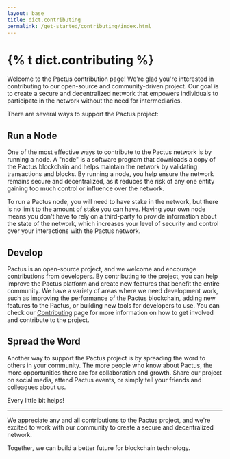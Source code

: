 ```yaml
---
layout: base
title: dict.contributing
permalink: /get-started/contributing/index.html
---
```


# {% t dict.contributing %}

Welcome to the Pactus contribution page!
We're glad you're interested in contributing to our open-source and community-driven project.
Our goal is to create a secure and decentralized network that empowers individuals to participate in the network without the need for intermediaries.

There are several ways to support the Pactus project:

## Run a Node

One of the most effective ways to contribute to the Pactus network is by running a node.
A "node" is a software program that downloads a copy of the Pactus blockchain and helps maintain the network by validating transactions and blocks.
By running a node, you help ensure the network remains secure and decentralized, as it reduces the risk of any one entity gaining too much control or influence over the network.

To run a Pactus node, you will need to have stake in the network, but there is no limit to the amount of stake you can have.
Having your own node means you don't have to rely on a third-party to provide information about the state of the network, which increases your level of security and control over your interactions with the Pactus network.

## Develop

Pactus is an open-source project, and we welcome and encourage contributions from developers.
By contributing to the project, you can help improve the Pactus platform and create new features that benefit the entire community.
We have a variety of areas where we need development work, such as improving the performance of the Pactus blockchain, adding new features to the Pactus, or building new tools for developers to use.
You can check our [Contributing](https://github.com/pactus-project/pactus/blob/main/.github/CONTRIBUTING.md) page for more information on how to get involved and contribute to the project.

## Spread the Word

Another way to support the Pactus project is by spreading the word to others in your community.
The more people who know about Pactus, the more opportunities there are for collaboration and growth.
Share our project on social media, attend Pactus events, or simply tell your friends and colleagues about us.

Every little bit helps!

--- 

We appreciate any and all contributions to the Pactus project, and we're excited to work with our community to create a secure and decentralized network. 

Together, we can build a better future for blockchain technology.
